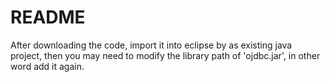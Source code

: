 # README #

After downloading the code, import it into eclipse by as existing java project, then you may need to modify the library path of 'ojdbc.jar', in other word add it again.